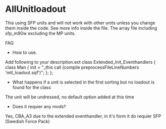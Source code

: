 # AllUnitloadout

This using SFP units and will not work with other units unless you change them inside the code. See more info inside the file.
The array file including sfp_m90w excluding the MP units.

FAQ
* How to use.

Add following to your description.ext
class Extended_Init_Eventhandlers {
	class Man {
		init = "_this call (compile preprocessFileLineNumbers 'mtl_loadout.sqf')";
	};
};

* What happens if a unit is selected in the first sorting but no loadout is found for the class

The unit will be undressed, no default option added at this time

* Does it requier any mods?

Yes, CBA_A3 due to the extended eventhandler, in it's form it do requier SFP (Swedish Force Pack)
